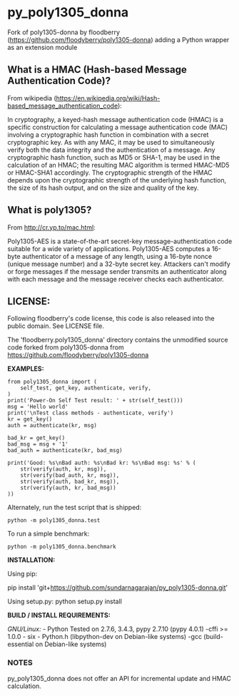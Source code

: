 py\_poly1305\_donna
===================

Fork of poly1305-donna by floodberry (<https://github.com/floodyberry/poly1305-donna>) adding a Python wrapper as an extension module

What is a HMAC (Hash-based Message Authentication Code)?
--------------------------------------------------------

From wikipedia (<https://en.wikipedia.org/wiki/Hash-based_message_authentication_code>):

In cryptography, a keyed-hash message authentication code (HMAC) is a specific construction for calculating a message authentication code (MAC) involving a cryptographic hash function in combination with a secret cryptographic key. As with any MAC, it may be used to simultaneously verify both the data integrity and the authentication of a message. Any cryptographic hash function, such as MD5 or SHA-1, may be used in the calculation of an HMAC; the resulting MAC algorithm is termed HMAC-MD5 or HMAC-SHA1 accordingly. The cryptographic strength of the HMAC depends upon the cryptographic strength of the underlying hash function, the size of its hash output, and on the size and quality of the key.

What is poly1305?
-----------------

From <http://cr.yp.to/mac.html>:

Poly1305-AES is a state-of-the-art secret-key message-authentication code suitable for a wide variety of applications. Poly1305-AES computes a 16-byte authenticator of a message of any length, using a 16-byte nonce (unique message number) and a 32-byte secret key. Attackers can't modify or forge messages if the message sender transmits an authenticator along with each message and the message receiver checks each authenticator.

LICENSE:
--------

Following floodberry's code license, this code is also released into the public domain. See LICENSE file.

The 'floodberry.poly1305\_donna' directory contains the unmodified source code forked from poly1305-donna from <https://github.com/floodyberry/poly1305-donna>

**EXAMPLES:**

~~~~ {.sourceCode .python}
from poly1305_donna import (
    self_test, get_key, authenticate, verify,
)
print('Power-On Self Test result: ' + str(self_test()))
msg = 'Hello world'
print('\nTest class methods - authenticate, verify')
kr = get_key()
auth = authenticate(kr, msg)

bad_kr = get_key()
bad_msg = msg + '1'
bad_auth = authenticate(kr, bad_msg)

print('Good: %s\nBad auth: %s\nBad kr: %s\nBad msg: %s' % (
    str(verify(auth, kr, msg)),
    str(verify(bad_auth, kr, msg)),
    str(verify(auth, bad_kr, msg)),
    str(verify(auth, kr, bad_msg))
))
~~~~

Alternately, run the test script that is shipped:

~~~~ {.sourceCode .python}
python -m poly1305_donna.test
~~~~

To run a simple benchmark:

~~~~ {.sourceCode .python}
python -m poly1305_donna.benchmark
~~~~

**INSTALLATION:**

Using pip:

pip install 'git+[<https://github.com/sundarnagarajan/py_poly1305-donna.git>](https://github.com/sundarnagarajan/py_poly1305-donna.git)'

Using setup.py: python setup.py install

**BUILD / INSTALL REQUIREMENTS:**

*GNU/Linux:* - Python Tested on 2.7.6, 3.4.3, pypy 2.7.10 (pypy 4.0.1) -cffi \>= 1.0.0 - six - Python.h (libpython-dev on Debian-like systems) -gcc (build-essential on Debian-like systems)

### NOTES

py\_poly1305\_donna does not offer an API for incremental update and HMAC calculation.
